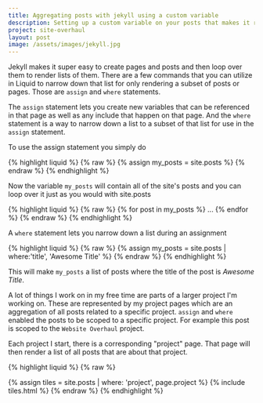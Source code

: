```yaml
---
title: Aggregating posts with jekyll using a custom variable
description: Setting up a custom variable on your posts that makes it really easy to aggregate posts on a page
project: site-overhaul
layout: post
image: /assets/images/jekyll.jpg
---
```


Jekyll makes it super easy to create pages and posts and then loop over them to render lists of them. There are a few commands that you can utilize in Liquid to narrow down that list for only rendering a subset of posts or pages. Those are `assign` and `where` statements.

The `assign` statement lets you create new variables that can be referenced in that page as well as any include that happen on that page. And the `where` statement is a way to narrow down a list to a subset of that list for use in the `assign` statement.

To use the assign statement you simply do

{% highlight liquid %}
{% raw %}
{% assign my_posts = site.posts %}
{% endraw %}
{% endhighlight %}

Now the variable `my_posts` will contain all of the site's posts and you can loop over it just as you would with site.posts

{% highlight liquid %}
{% raw %}
{% for post in my_posts %}
  ...
{% endfor %}
{% endraw %}
{% endhighlight %}

A `where` statement lets you narrow down a list during an assignment

{% highlight liquid %}
{% raw %}
{% assign my_posts = site.posts | where:'title', 'Awesome Title' %}
{% endraw %}
{% endhighlight %}

This will make `my_posts` a list of posts where the title of the post is *Awesome Title*.

A lot of things I work on in my free time are parts of a larger project I'm working on. These are represented by my project pages which are an aggregation of all posts related to a specific project. `assign` and `where` enabled the posts to be scoped to a specific project. For example this post is scoped to the `Website Overhaul` project.

Each project I start, there is a corresponding "project" page. That page will then render a list of all posts that are about that project.

{% highlight liquid %}
{% raw %}
<!-- give me just the posts that have a variable named project, that match this project page's project name -->
{% assign tiles = site.posts | where: 'project', page.project %}
{% include tiles.html %}
{% endraw %}
{% endhighlight %}


